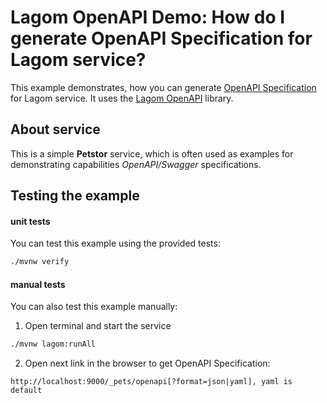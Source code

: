 # Lagom OpenAPI Demo: How do I generate OpenAPI Specification for Lagom service?

This example demonstrates, how you can generate [OpenAPI Specification](https://swagger.io/specification/) for Lagom service. It uses the [Lagom OpenAPI](https://github.com/taymyr/lagom-openapi) library.

## About service

This is a simple **Petstor** service, which is often used as examples for demonstrating capabilities _OpenAPI/Swagger_ specifications.

## Testing the example

#### unit tests

You can test this example using the provided tests:

```bash
./mvnw verify
```

#### manual tests

You can also test this example manually:

1. Open terminal and start the service

```bash
./mvnw lagom:runAll
```

2. Open next link in the browser to get OpenAPI Specification:

```
http://localhost:9000/_pets/openapi[?format=json|yaml], yaml is default
```
